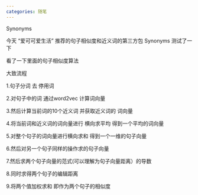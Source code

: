 ```yaml
---
categories: 随笔
---
```

Synonyms

今天 “爱可可爱生活” 推荐的句子相似度和近义词的第三方包  Synonyms 测试了一下

看了一下里面的句子相似度算法

大致流程

1.句子分词 去 停用词

2.对句子中的词 通过word2vec 计算词向量

3.然后计算当前词的10个近义词  并获取近义词的 词向量

4.将当前词和近义词的词向量进行 横向求平均  得到一个平均的词向量

5.对整个句子的词向量进行横向求和  得到一个一维的句子向量

6.然后对另一个句子同样的操作求的句子向量

7.然后求两个句子向量的范式(可以理解为句子向量距离）的导数

8.同时求得两个句子的编辑距离

9.将两个值加权求和  即作为两个句子的相似度